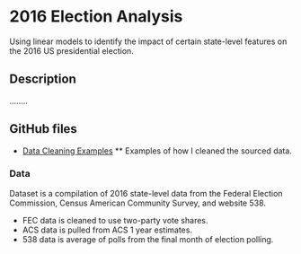 # 2016 Election Analysis
Using linear models to identify the impact of certain state-level features on the 2016 US presidential election.

## Description
........

## GitHub files
* [Data Cleaning Examples](Data%20Cleaning%20Examples)
** Examples of how I cleaned the sourced data.

### Data
Dataset is a compilation of 2016 state-level data from the Federal Election Commission, Census American Community Survey, and website 538.
* FEC data is cleaned to use two-party vote shares.
* ACS data is pulled from ACS 1 year estimates.
* 538 data is average of polls from the final month of election polling.
